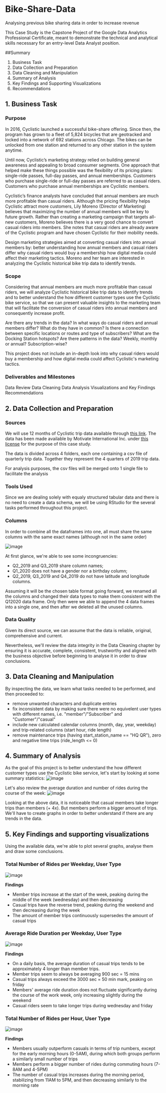 # Bike-Share-Data
Analysing previous bike sharing data in order to increase revenue

This Case Study is the Capstone Project of the Google Data Analytics Professional Certificate, meant to demonstrate the technical and analytical skills necessary for an entry-level Data Analyst position.

##Summary

1. Business Task
2. Data Collection and Preparation
3. Data Cleaning and Manipulation
4. Summary of Analysis
5. Key Findings and Supporting Visualizations
6. Recommendations

  
## 1. Business Task

### Purpose

In 2016, Cyclistic launched a successful bike-share offering. Since then, the program has grown to a fleet of 5,824 bicycles that are geotracked and locked into a network of 692 stations across Chicago. The bikes can be unlocked from one station and returned to any other station in the system anytime.

Until now, Cyclistic’s marketing strategy relied on building general awareness and appealing to broad consumer segments. One approach that helped make these things possible was the flexibility of its pricing plans: single-ride passes, full-day passes, and annual memberships. Customers who purchase single-ride or full-day passes are referred to as casual riders. Customers who purchase annual memberships are Cyclistic members.

Cyclistic’s finance analysts have concluded that annual members are much more profitable than casual riders. Although the pricing flexibility helps Cyclistic attract more customers, Lily Moreno (Director of Marketing) believes that maximizing the number of annual members will be key to future growth. Rather than creating a marketing campaign that targets all-new customers, Moreno believes there is a very good chance to convert casual riders into members. She notes that casual riders are already aware of the Cyclistic program and have chosen Cyclistic for their mobility needs.

Design marketing strategies aimed at converting casual riders into annual members by: 
  better understanding how annual members and casual riders differ
  why casual riders would buy a membership
  how digital media could affect their marketing tactics. Moreno and her team are interested in analyzing the Cyclistic historical bike trip data to identify trends.

### Scope

Considering that annual members are much more profitable than casual riders, we will analyze Cyclistic historical bike trip data to identify trends and to better understand the how different customer types use the Cyclistic bike service, so that we can present valuable insights to the marketing team that will facilitate the conversion of casual riders into annual members and consequently increase profit.

Are there any trends in the data?
In what ways do casual riders and annual members differ? What do they have in common?
Is there a connection between specific locations or routes and type of subscribers?
What are the Docking Station hotspots?
Are there patterns in the data? Weekly, monthly or annual? Subscription-wise?

This project does not include an in-depth look into why casual riders would buy a membership and how digital media could affect Cyclistic's marketing tactics.

### Deliverables and Milestones

Data Review
Data Cleaning
Data Analysis
Visualizations and Key Findings
Recommendations

## 2. Data Collection and Preparation

### Sources

We will use 12 months of Cyclistic trip data available through [this link](https://divvy-tripdata.s3.amazonaws.com/index.html). The data has been made available by Motivate International Inc. under [this license](https://www.divvybikes.com/data-license-agreement) for the purpose of this case study.

The data is divided across 4 folders, each one containing a csv file of quarterly trip data. Together they represent the 4 quarters of 2019 trip data.

For analysis purposes, the csv files will be merged onto 1 single file to facilitate the analysis

### Tools Used

Since we are dealing solely with equaly structured tabular data and there is no need to create a data schema, we will be using RStudio for the several tasks performed throughout this project.

### Columns

In order to combine all the dataframes into one, all must share the same columns with the same exact names (although not in the same order)

![image](https://user-images.githubusercontent.com/78386715/135453486-7b3954a0-ae8e-42e9-ae3d-02ba6a68de02.png)

 At first glance, we're able to see some incongruencies:
 - Q2_2019 and Q3_2019 share column names;
 - Q1_2020 does not have a gender nor a birthday column;
 - Q2_2019, Q3_2019 and Q4_2019 do not have latitude and longitude columns.

Assuming it will be the chosen table format going forward, we renamed all the columns and changed their data types to make them consistent with the Q12020 data frame.
Only then were we able to append the 4 data frames into a single one, and then after we deleted all the unused columns.

### Data Quality

Given its direct source, we can assume that the data is reliable, original, comprehensive and current.

Nevertheless, we'll review the data integrity in the Data Cleaning chapter by ensuring it is accurate, complete, consistent, trustworthy and aligned with the business objective before beginning to analyse it in order to draw conclusions.

## 3. Data Cleaning and Manipulation

By inspecting the data, we learn what tasks needed to be performed, and then proceeded to:

- remove unwanted characters and duplicate entries
- fix inconsistent data by making sure there were no equivelent user types with different names, i.e. "member"/"Subscriber" and  "Customer"/"casual"
- include new calculated calendar columns (month, day, year, weekday) and trip-related columns (start hour, ride length)
- remove maintenance trips (having start_station_name == "HQ QR"), zero and negative time trips (ride_length <= 0)

## 4. Summary of Analysis

As the goal of this project is to better understand the how different customer types use the Cyclistic bike service, let's start by looking at some summary statistics:
![image](https://user-images.githubusercontent.com/78386715/135455443-2bb8071e-8664-441e-8bf3-968bb637ebc0.png)

Let's also review the average duration and number of rides during the course of the week:
![image](https://user-images.githubusercontent.com/78386715/135455695-5336f36d-622a-4aee-bb09-a10d1fb34298.png)

Looking at the above data, it is noticeable that casual members take longer trips than members (+ 4x). But members perform a bigger amount of trips. We'll have to create graphs in order to better understand if there are any trends in the data.

## 5. Key Findings and supporting visualizations

Using the available data, we're able to plot several graphs, analyse them and draw some conclusions.

### Total Number of Rides per Weekday, User Type
![image](https://user-images.githubusercontent.com/78386715/135473312-bc8930bb-8ede-47a5-be11-8a4c8b5a9780.png)

**Findings**
  - Member trips increase at the start of the week, peaking during the middle of the week (wednesday) and then decreasing
  - Casual trips have the reverse trend, peaking during the weekend and then decreasing during the week
  - The amount of member trips continuously supersedes the amount of casual trips

### Average Ride Duration per Weekday, User Type
![image](https://user-images.githubusercontent.com/78386715/135474165-5cf3d75b-5ddd-4e18-83ae-f9e8107ace48.png)

**Findings**
  - On a daily basis, the average duration of casual trips tends to be approximately 4 longer than member trips.
  - Member trips seem to always be averaging 900 sec = 15 mins 
  - Casual trips always exceed the 3000 sec = 50 min mark, peaking on friday
  - Members' average ride duration does not fluctuate significantly during the course of the work week, only increasing slightly during the weekend
  - Casual riders seem to take longer trips during wednesday and friday

### Total Number of Rides per Hour, User Type
![image](https://user-images.githubusercontent.com/78386715/135475120-ca90ab8e-b4bd-4434-a615-436cb3d69015.png)

**Findings**
 - Members usually outperform casuals in terms of trip numbers, except for the early morning hours (0-5AM), during which both groups perform a similarly small number of trips
 - Members perform a bigger number of rides during commuting hours (7-8AM and 4-5PM)
 - The number of casual trips increases during the morning period, stabilizing from 11AM to 5PM, and then decreasing similarly to the morning rate
